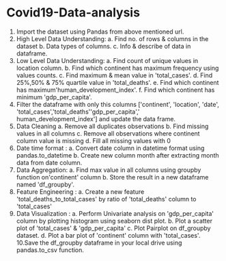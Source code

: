 # Covid19-Data-analysis
1. Import the dataset using Pandas from above mentioned url.
2. High Level Data Understanding:
     a. Find no. of rows & columns in the dataset
     b. Data types of columns.
     с. Info & describe of data in dataframe.
3. Low Level Data Understanding:
     a. Find count of unique values in location column.
     b. Find which continent has maximum frequency using values counts.
     с. Find maximum & mean value in 'total_cases'.
     d. Find 25%,50% & 75% quartile value in 'total_deaths'.
     e. Find which continent has maximum'human_development_index'.
     f. Find which continent has minimum 'gdp_per_capita'.
4. Filter the dataframe with only this columns
   ['continent', 'location', 'date', 'total_cases','total_deaths''gdp_per_capita','
  human_development_index'] and update the data frame.
5. Data Cleaning
      a. Remove all duplicates observations
      b. Find missing values in all columns
      с. Remove all observations where continent column value is missing
      d. Fill all missing values with 0
6. Date time format :
      a. Convert date column in datetime format using pandas.to_datetime
      b. Create new column month after extracting month data from date column.
7. Data Aggregation:
      a. Find max value in all columns using groupby function on'continent' column
      b. Store the result in a new dataframe named 'df_groupby'.
8. Feature Engineering :
      a. Create a new feature 'total_deaths_to_total_cases' by ratio of 'total_deaths' column to 'total_cases'
9. Data Visualization :
      a. Perform Univariate analysis on 'gdp_per_capita' column by plotting
      histogram using seaborn dist plot.
      b. Plot a scatter plot of 'total_cases' & 'gdp_per_capita'
      с. Plot Pairplot on df_groupby dataset.
      d. Plot a bar plot of 'continent' column with 'total_cases'.
 10.Save the df_groupby dataframe in your local drive using pandas.to_csv function.


